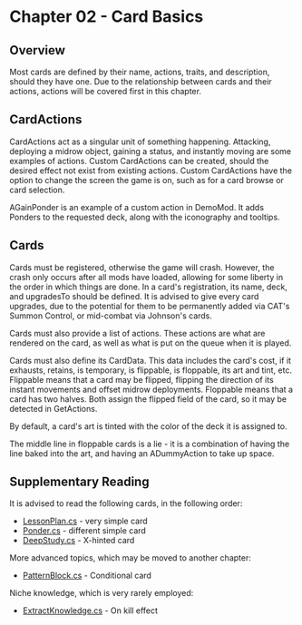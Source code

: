 ﻿# Chapter 02 - Card Basics

## Overview

Most cards are defined by their name, actions, traits, and description, should they have one.
Due to the relationship between cards and their actions, actions will be covered first in this chapter.

## CardActions

CardActions act as a singular unit of something happening.
Attacking, deploying a midrow object, gaining a status, and instantly moving are some examples of actions.
Custom CardActions can be created, should the desired effect not exist from existing actions.
Custom CardActions have the option to change the screen the game is on, such as for a card browse or card selection.

AGainPonder is an example of a custom action in DemoMod.
It adds Ponders to the requested deck, along with the iconography and tooltips.

## Cards

Cards must be registered, otherwise the game will crash. However, the crash only occurs after all mods have loaded, allowing for some liberty in the order in which things are done.
In a card's registration, its name, deck, and upgradesTo should be defined.
It is advised to give every card upgrades, due to the potential for them to be permanently added via CAT's Summon Control, or mid-combat via Johnson's cards.

Cards must also provide a list of actions.
These actions are what are rendered on the card, as well as what is put on the queue when it is played.

Cards must also define its CardData.
This data includes the card's cost, if it exhausts, retains, is temporary, is flippable, is floppable, its art and tint, etc.
Flippable means that a card may be flipped, flipping the direction of its instant movements and offset midrow deployments.
Floppable means that a card has two halves.
Both assign the flipped field of the card, so it may be detected in GetActions.

By default, a card's art is tinted with the color of the deck it is assigned to.

The middle line in floppable cards is a lie - it is a combination of having the line baked into the art, and having an ADummyAction to take up space.

## Supplementary Reading

It is advised to read the following cards, in the following order:
* [LessonPlan.cs](./../Cards/LessonPlan.cs) - very simple card
* [Ponder.cs](./../Cards/Ponder.cs) - different simple card
* [DeepStudy.cs](./../Cards/DeepStudy.cs) - X-hinted card

More advanced topics, which may be moved to another chapter:
* [PatternBlock.cs](./../Cards/PatternBlock.cs) - Conditional card

Niche knowledge, which is very rarely employed:
* [ExtractKnowledge.cs](./../Cards/ExtractKnowledge.cs) - On kill effect
